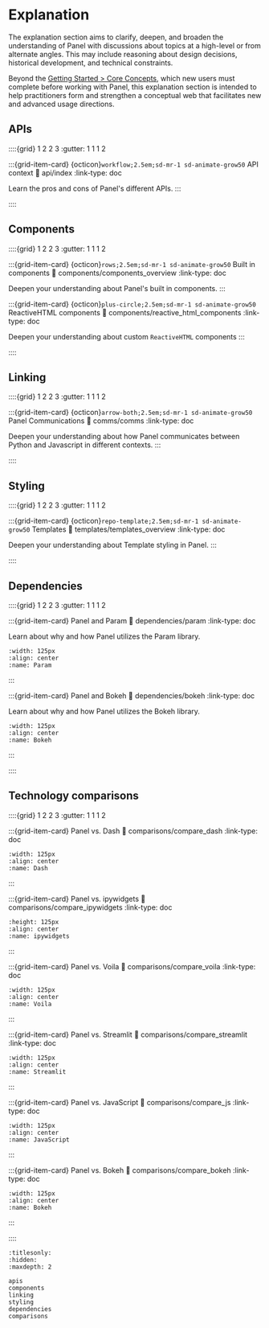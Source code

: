 # Explanation

The explanation section aims to clarify, deepen, and broaden the understanding of Panel with discussions about topics at a high-level or from alternate angles. This may include reasoning about design decisions, historical development, and technical constraints.

Beyond the [Getting Started > Core Concepts](../getting_started/core_concepts.md), which new users must complete before working with Panel, this explanation section is intended to help practitioners form and strengthen a conceptual web that facilitates new and advanced usage directions.

## APIs

::::{grid} 1 2 2 3
:gutter: 1 1 1 2

:::{grid-item-card} {octicon}`workflow;2.5em;sd-mr-1 sd-animate-grow50` API context
:link: api/index
:link-type: doc

Learn the pros and cons of Panel's different APIs.
:::

::::

## Components

::::{grid} 1 2 2 3
:gutter: 1 1 1 2

:::{grid-item-card} {octicon}`rows;2.5em;sd-mr-1 sd-animate-grow50` Built in components
:link: components/components_overview
:link-type: doc

Deepen your understanding about Panel's built in components.
:::

:::{grid-item-card} {octicon}`plus-circle;2.5em;sd-mr-1 sd-animate-grow50` ReactiveHTML components
:link: components/reactive_html_components
:link-type: doc

Deepen your understanding about custom `ReactiveHTML` components
:::

::::

## Linking

::::{grid} 1 2 2 3
:gutter: 1 1 1 2

:::{grid-item-card} {octicon}`arrow-both;2.5em;sd-mr-1 sd-animate-grow50` Panel Communications
:link: comms/comms
:link-type: doc

Deepen your understanding about how Panel communicates between Python and Javascript in different contexts.
:::

::::

## Styling

::::{grid} 1 2 2 3
:gutter: 1 1 1 2

:::{grid-item-card} {octicon}`repo-template;2.5em;sd-mr-1 sd-animate-grow50` Templates
:link: templates/templates_overview
:link-type: doc

Deepen your understanding about Template styling in Panel.
:::

::::
## Dependencies

::::{grid} 1 2 2 3
:gutter: 1 1 1 2

:::{grid-item-card} Panel and Param
:link: dependencies/param
:link-type: doc

Learn about why and how Panel utilizes the Param library.

```{image} https://assets.holoviz.org/panel/background/dependencies/param_logo_stacked.png
:width: 125px
:align: center
:name: Param
```

:::

:::{grid-item-card} Panel and Bokeh
:link: dependencies/bokeh
:link-type: doc

Learn about why and how Panel utilizes the Bokeh library.

```{image} https://assets.holoviz.org/panel/background/dependencies/bokeh-icon%405x.png
:width: 125px
:align: center
:name: Bokeh
```

:::

::::

## Technology comparisons

::::{grid} 1 2 2 3
:gutter: 1 1 1 2

:::{grid-item-card} Panel vs. Dash
:link: comparisons/compare_dash
:link-type: doc

```{image} https://assets.holoviz.org/panel/background/comparisons/dash_logo.png
:width: 125px
:align: center
:name: Dash
```

:::

:::{grid-item-card} Panel vs. ipywidgets
:link: comparisons/compare_ipywidgets
:link-type: doc

```{image} https://assets.holoviz.org/panel/background/comparisons/jupyter_logo.png
:height: 125px
:align: center
:name: ipywidgets
```

:::

:::{grid-item-card} Panel vs. Voila
:link: comparisons/compare_voila
:link-type: doc

```{image} https://assets.holoviz.org/panel/background/comparisons/voila_logo.webp
:width: 125px
:align: center
:name: Voila
```

:::

:::{grid-item-card} Panel vs. Streamlit
:link: comparisons/compare_streamlit
:link-type: doc

```{image} https://assets.holoviz.org/panel/background/comparisons/streamlit_logo.png
:width: 125px
:align: center
:name: Streamlit
```

:::

:::{grid-item-card} Panel vs. JavaScript
:link: comparisons/compare_js
:link-type: doc

```{image} https://assets.holoviz.org/panel/background/comparisons/JavaScript_logo.png
:width: 125px
:align: center
:name: JavaScript
```

:::

:::{grid-item-card} Panel vs. Bokeh
:link: comparisons/compare_bokeh
:link-type: doc

```{image} https://assets.holoviz.org/panel/background/dependencies/bokeh-icon%405x.png
:width: 125px
:align: center
:name: Bokeh
```

:::

::::

```{toctree}
:titlesonly:
:hidden:
:maxdepth: 2

apis
components
linking
styling
dependencies
comparisons
```
